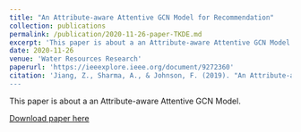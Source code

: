 ```yaml
---
title: "An Attribute-aware Attentive GCN Model for Recommendation"
collection: publications
permalink: /publication/2020-11-26-paper-TKDE.md
excerpt: 'This paper is about a an Attribute-aware Attentive GCN Model.'
date: 2020-11-26
venue: 'Water Resources Research'
paperurl: 'https://ieeexplore.ieee.org/document/9272360'
citation: 'Jiang, Z., Sharma, A., & Johnson, F. (2019). "An Attribute-aware Attentive GCN Model for Recommendation." <i>Advances in Water Resources</i>. 134, 103430.
---
```

This paper is about a an Attribute-aware Attentive GCN Model.

[Download paper here](https://ieeexplore.ieee.org/document/9272360)
